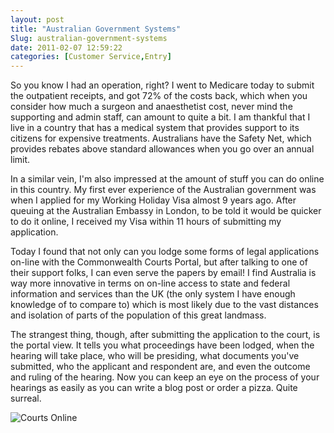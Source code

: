 ```yaml
---
layout: post
title: "Australian Government Systems"
Slug: australian-government-systems
date: 2011-02-07 12:59:22
categories: [Customer Service,Entry]
---
```

So you know I had an operation, right? I went to Medicare today to submit the outpatient receipts, and got 72% of the costs back, which when you consider how much a surgeon and anaesthetist cost, never mind the supporting and admin staff, can amount to quite a bit. I am thankful that I live in a country that has a medical system that provides support to its citizens for expensive treatments. Australians have the Safety Net, which provides rebates above standard allowances when you go over an annual limit.

In a similar vein, I'm also impressed at the amount of stuff you can do online in this country. My first ever experience of the Australian government was when I applied for my Working Holiday Visa almost 9 years ago. After queuing at the Australian Embassy in London, to be told it would be quicker to do it online, I received my Visa within 11 hours of submitting my application.

Today I found that not only can you lodge some forms of legal applications on-line with the Commonwealth Courts Portal, but after talking to one of their support folks, I can even serve the papers by email! I find Australia is way more innovative in terms on on-line access to state and federal information and services than the UK (the only system I have enough knowledge of to compare to) which is most likely due to the vast distances and isolation of parts of the population of this great landmass.

The strangest thing, though, after submitting the application to the court, is the portal view. It tells you what proceedings have been lodged, when the hearing will take place, who will be presiding, what documents you've submitted, who the applicant and respondent are, and even the outcome and ruling of the hearing. Now you can keep an eye on the process of your hearings as easily as you can write a blog post or order a pizza. Quite surreal.

![](https://bendechrai.com/wp-content/uploads/2011/02/2011-02-07-court.jpg "Courts Online")
